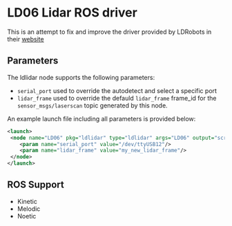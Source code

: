 # LD06 Lidar ROS driver

This is an attempt to fix and improve the driver provided by LDRobots in their
[website](https://www.ldrobot.com/download/44)

## Parameters

The ldlidar node supports the following parameters:

* `serial_port` used to override the autodetect and select a specific port
* `lidar_frame` used to override the defauld `lidar_frame` frame_id for the 
  `sensor_msgs/laserscan` topic generated by this node.

An example launch file including all parameters is provided below:

```xml
<launch>
 <node name="LD06" pkg="ldlidar" type="ldlidar" args="LD06" output="screen" >
    <param name="serial_port" value="/dev/ttyUSB12"/>
    <param name="lidar_frame" value="my_new_lidar_frame"/>
 </node>
</launch>
```

## ROS Support

- Kinetic
- Melodic
- Noetic
